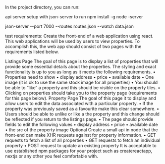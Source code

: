 In the project directory, you can run:

api server setup with json-server
to run
npm install -g node -server

json-server --port 7000 --routes routes.json --watch data.json

test requirements:
Create the front-end of a web application using react. This web applications will be used by users
to view properties. To accomplish this, the web app should consist of two pages with the
requirements listed below.

Listings Page
The goal of this page is to display a list of properties that will provide some essential details about
the properties. The styling and exact functionality is up to you as long as it meets the following
requirements.
• Properties need to show
• display address
• price
• available date
• One image (it is ok to use the same stock image for all properties)
• You should be able to “like” a property and this should be visible on the property tiles.
• Clicking on properties should take you to the property page (requirements for this page
below).
Property Page
The goal of this page it to display and allow users to edit the data associated with a particular
property.
• If the property was previously saved as a favourite make this clear somewhere.
• Users should be able to unlike or like a the property and this change should be reflected if you
return to the listings page.
• The page should provide fields to edit the following values
• display address
• price
• available date
• the src of the property image
Optional
Create a small api in node that the front-end can make XHR requests against for property
information.
• GET requests to fetch a list of all properties
• GET requests to fetch an individual property
• POST request to update an existing property
It is acceptable to use established npm packages for your project such as createreactapp, nextjs
or any other you feel comfortable with.
